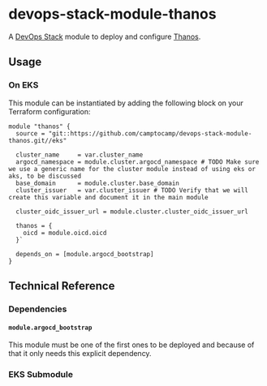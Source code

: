 # devops-stack-module-thanos

A [DevOps Stack](https://devops-stack.io) module to deploy and configure [Thanos](https://thanos.io).

## Usage

### On EKS

This module can be instantiated by adding the following block on your Terraform configuration:

```hcl
module "thanos" {
  source = "git::https://github.com/camptocamp/devops-stack-module-thanos.git//eks"

  cluster_name     = var.cluster_name
  argocd_namespace = module.cluster.argocd_namespace # TODO Make sure we use a generic name for the cluster module instead of using eks or aks, to be discussed
  base_domain      = module.cluster.base_domain
  cluster_issuer   = var.cluster_issuer # TODO Verify that we will create this variable and document it in the main module

  cluster_oidc_issuer_url = module.cluster.cluster_oidc_issuer_url

  thanos = {
    oicd = module.oicd.oicd
  }`

  depends_on = [module.argocd_bootstrap]
}
```

## Technical Reference

### Dependencies

#### `module.argocd_bootstrap`

This module must be one of the first ones to be deployed and because of that it only needs this explicit dependency.

### EKS Submodule

<!-- BEGIN_TF_DOCS_EKS -->
<!-- END_TF_DOCS_EKS -->
